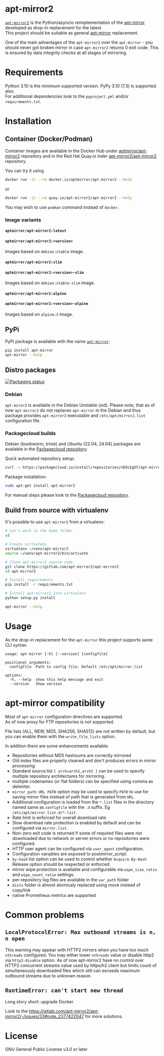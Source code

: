 # apt-mirror2

[`apt-mirror2`](https://gitlab.com/apt-mirror2/apt-mirror2) is the Python/asyncio reimplementation of the
[apt-mirror](https://github.com/apt-mirror/apt-mirror) developed as drop-in replacement for the latest.  
This project should be suitable as general [apt-mirror](https://github.com/apt-mirror/apt-mirror) replacement.  

One of the main advantages of the `apt-mirror2` over the `apt-mirror` - you should never got broken mirror in case `apt-mirror2` returns 0 exit code.
This is ensured by data integrity checks at all stages of mirroring.

# Requirements

Python 3.10 is the minimum supported version. PyPy 3.10 (7.3) is supported also.  
For additional dependencies look to the `pyproject.yml` and/or `requirements.txt`.

# Installation
## Container (Docker/Podman)

Container images are available in the Docker Hub under [aptmirror/apt-mirror2](https://hub.docker.com/r/aptmirror/apt-mirror2) repository and in the
Red Hat Quay.io inder [apt-mirror2/apt-mirror2](https://quay.io/repository/apt-mirror2/apt-mirror2) repository.

You can try it using

```bash
docker run -it --rm docker.io/aptmirror/apt-mirror2 --help
```

or

```bash
docker run -it --rm quay.io/apt-mirror2/apt-mirror2 --help
```

You may wish to use `podman` command instead of `docker`.

### Image variants
#### `aptmirror/apt-mirror2:latest`
#### `aptmirror/apt-mirror2:<version>`

Images based on `debian:stable` image.

#### `aptmirror/apt-mirror2:slim`
#### `aptmirror/apt-mirror2:<version>-slim`

Images based on `debian:stable-slim` image.

#### `aptmirror/apt-mirror2:alpine`
#### `aptmirror/apt-mirror2:<version>-alpine`

Images based on `alpine:3` image.

## PyPi

PyPi package is available with the name [`apt-mirror`](https://pypi.org/project/apt-mirror/):

```bash
pip install apt-mirror
apt-mirror --help
```

## Distro packages

[![Packaging status](https://repology.org/badge/vertical-allrepos/apt-mirror2.svg)](https://repology.org/project/apt-mirror2/versions)

### Debian

`apt-miror2` is available in the Debian Unstable (sid). Please note, that as of now `apt-mirror2` do not
replaces `apt-mirror` in the Debian and thus package provides `apt-mirror2` executable and
`/etc/apt/mirror2.list` configuration file.

### Packagecloud builds

Debian (bookworm, trixie) and Ubuntu (22.04, 24.04) packages are available in the [Packagecloud repository](https://packagecloud.io/nE0sIghT/apt-mirror2).

Quick automated repository setup:

```sh
curl -s https://packagecloud.io/install/repositories/nE0sIghT/apt-mirror2/script.deb.sh | sudo bash
```

Package installation:

```sh
sudo apt-get install apt-mirror2
```

For manual steps please look to the [Packagecloud repository](https://packagecloud.io/nE0sIghT/apt-mirror2).

## Build from source with virtualenv

It's possible to use `apt-mirror2` from a virtualenv:

```bash
# Let's work in the home folder
cd

# Create virtualenv
virtualenv ~/venv/apt-mirror2
source ~/venv/apt-mirror2/bin/activate

# Clone apt-mirror2 source code
git clone https://gitlab.com/apt-mirror2/apt-mirror2
cd apt-mirror2

# Install requirements
pip install -r requirements.txt

# Install apt-mirror2 into virtualenv
python setup.py install

apt-mirror --help
```

# Usage

As the drop-in replacement for the `apt-mirror` this project supports same CLI syntax.

```
usage: apt-mirror [-h] [--version] [configfile]

positional arguments:
  configfile  Path to config file. Default /etc/apt/mirror.list

options:
  -h, --help  show this help message and exit
  --version   Show version
```

# apt-mirror compatibility

Most of `apt-mirror` configuration directives are supported.  
As of now proxy for FTP repositories is not supported.  

File lists (ALL, NEW, MD5, SHA256, SHA512) are not written by default, but you can enable them with the `write_file_lists` option.

In addition there are some enhancements available:

- Repositories without MD5 hashsums are correctly mirrored
- Old index files are properly cleaned and don't produces errors in mirror processing
- Standard source.list `[ arch=arch1,arch2 ]` can be used to specify multiple repository architectures for mirroring.
- multiple codenames (or flat folders) can be specified using comma as delimiter.
- `mirror_path URL PATH` option may be used to specify `PATH` to use for saving mirror files instead of path that is generated from `URL`.
- Additional configuration is loaded from the `*.list` files in the directory named same as `configfile` with the `.d` suffix. Eg `/etc/apt/mirror.list.d/*.list`.
- Rate limit is enforced for overall download rate.
- Slow download rate protection is enabled by default and can be configured via `mirror.list`.
- Non-zero exit code is returned if some of required files were not downloaded due to network or server errors or
  no repositories were configured.
- HTTP user agent can be configured via `user_agent` configuration.
- Configuration variables are exposed to postmirror_script.
- `by-hash` list option can be used to control whether `Acquire-By-Hash` Release option should be respected or enforced.
- mirror wipe protection is available and configurable via `wipe_size_ratio` and `wipe_count_ratio` settings.
- per-repository log files are available in the `var_path` folder
- `dists` folder is almost atomicaly replaced using move instead of copy/link
- native Prometheus metrics are supported

# Common problems
## `LocalProtocolError: Max outbound streams is n, n open`

This warning may appear with HTTP2 mirrors when you have too much `nthreads` configured. You may either
lower `nthreads` value or disable http2 via `http2-disable` option. As of now apt-mirror2 have no control over HTTP2 concurrent streams value used by
httpx/h2 client but limits count of simultaneously downloaded files which still can exceeds maximum outbound streams due to unknown reason.

## `RuntimeError: can't start new thread`

Long story short: upgrade Docker.

Look to the https://gitlab.com/apt-mirror2/apt-mirror2/-/issues/33#note_2377422047 for more solutions.

# License

GNU General Public License v3.0 or later
